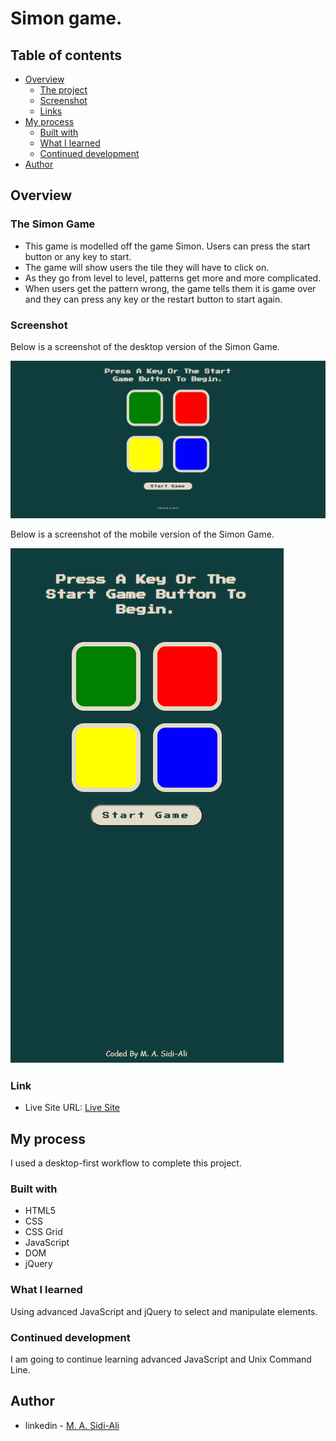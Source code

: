 # Simon game.

## Table of contents

- [Overview](#overview)
  - [The project](#simon-game)
  - [Screenshot](#screenshot)
  - [Links](#links)
- [My process](#my-process)
  - [Built with](#built-with)
  - [What I learned](#what-i-learned)
  - [Continued development](#continued-development)
- [Author](#author)

## Overview

### The Simon Game
- This game is modelled off the game Simon. Users can press the start button or any key to start.
- The game will show users the tile they will have to click on.
- As they go from level to level, patterns get more and more complicated.
- When users get the pattern wrong, the game tells them it is game over and they can press any key or the restart button to start again.

### Screenshot

Below is a screenshot of the desktop version of the Simon Game.

![](images/desktopVersion.png)

Below is a screenshot of the mobile version of the Simon Game.

![](images/mobileVersion.png)

### Link

- Live Site URL: [Live Site](https://sidi-ali.github.io/simon3/)

## My process

I used a desktop-first workflow to complete this project.

### Built with

- HTML5
- CSS
- CSS Grid
- JavaScript
- DOM
- jQuery


### What I learned

Using advanced JavaScript and jQuery to select and manipulate elements.

### Continued development

I am going to continue learning advanced JavaScript and Unix Command Line.

## Author

- linkedin - [M. A. Sidi-Ali](https://www.linkedin.com/in/muhammad-adamu-sidi-ali-907a486b/)
